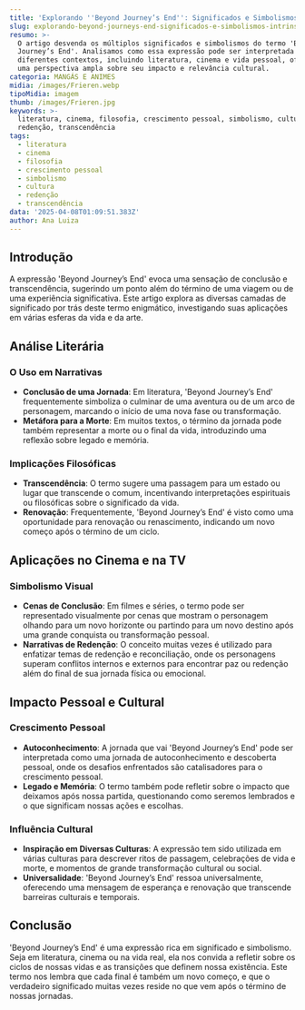 ```yaml
---
title: 'Explorando ''Beyond Journey’s End'': Significados e Simbolismos Intrínsecos'
slug: explorando-beyond-journeys-end-significados-e-simbolismos-intrinsecos
resumo: >-
  O artigo desvenda os múltiplos significados e simbolismos do termo 'Beyond
  Journey’s End'. Analisamos como essa expressão pode ser interpretada em
  diferentes contextos, incluindo literatura, cinema e vida pessoal, oferecendo
  uma perspectiva ampla sobre seu impacto e relevância cultural.
categoria: MANGÁS E ANIMES
midia: /images/Frieren.webp
tipoMidia: imagem
thumb: /images/Frieren.jpg
keywords: >-
  literatura, cinema, filosofia, crescimento pessoal, simbolismo, cultura,
  redenção, transcendência
tags:
  - literatura
  - cinema
  - filosofia
  - crescimento pessoal
  - simbolismo
  - cultura
  - redenção
  - transcendência
data: '2025-04-08T01:09:51.383Z'
author: Ana Luiza
---
```


## Introdução

A expressão 'Beyond Journey’s End' evoca uma sensação de conclusão e transcendência, sugerindo um ponto além do término de uma viagem ou de uma experiência significativa. Este artigo explora as diversas camadas de significado por trás deste termo enigmático, investigando suas aplicações em várias esferas da vida e da arte.

## Análise Literária

### O Uso em Narrativas

- **Conclusão de uma Jornada**: Em literatura, 'Beyond Journey’s End' frequentemente simboliza o culminar de uma aventura ou de um arco de personagem, marcando o início de uma nova fase ou transformação.
- **Metáfora para a Morte**: Em muitos textos, o término da jornada pode também representar a morte ou o final da vida, introduzindo uma reflexão sobre legado e memória.

### Implicações Filosóficas

- **Transcendência**: O termo sugere uma passagem para um estado ou lugar que transcende o comum, incentivando interpretações espirituais ou filosóficas sobre o significado da vida.
- **Renovação**: Frequentemente, 'Beyond Journey’s End' é visto como uma oportunidade para renovação ou renascimento, indicando um novo começo após o término de um ciclo.

## Aplicações no Cinema e na TV

### Simbolismo Visual

- **Cenas de Conclusão**: Em filmes e séries, o termo pode ser representado visualmente por cenas que mostram o personagem olhando para um novo horizonte ou partindo para um novo destino após uma grande conquista ou transformação pessoal.
- **Narrativas de Redenção**: O conceito muitas vezes é utilizado para enfatizar temas de redenção e reconciliação, onde os personagens superam conflitos internos e externos para encontrar paz ou redenção além do final de sua jornada física ou emocional.

## Impacto Pessoal e Cultural

### Crescimento Pessoal

- **Autoconhecimento**: A jornada que vai 'Beyond Journey’s End' pode ser interpretada como uma jornada de autoconhecimento e descoberta pessoal, onde os desafios enfrentados são catalisadores para o crescimento pessoal.
- **Legado e Memória**: O termo também pode refletir sobre o impacto que deixamos após nossa partida, questionando como seremos lembrados e o que significam nossas ações e escolhas.

### Influência Cultural

- **Inspiração em Diversas Culturas**: A expressão tem sido utilizada em várias culturas para descrever ritos de passagem, celebrações de vida e morte, e momentos de grande transformação cultural ou social.
- **Universalidade**: 'Beyond Journey’s End' ressoa universalmente, oferecendo uma mensagem de esperança e renovação que transcende barreiras culturais e temporais.

## Conclusão

'Beyond Journey’s End' é uma expressão rica em significado e simbolismo. Seja em literatura, cinema ou na vida real, ela nos convida a refletir sobre os ciclos de nossas vidas e as transições que definem nossa existência. Este termo nos lembra que cada final é também um novo começo, e que o verdadeiro significado muitas vezes reside no que vem após o término de nossas jornadas.
